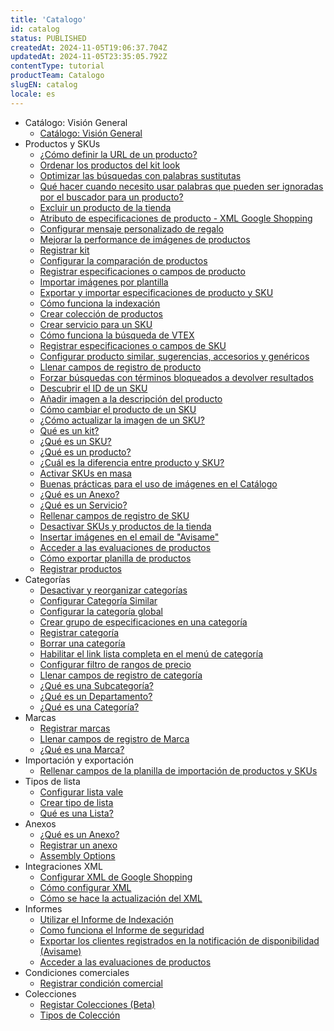 ```yaml
---
title: 'Catalogo'
id: catalog
status: PUBLISHED
createdAt: 2024-11-05T19:06:37.704Z
updatedAt: 2024-11-05T23:35:05.792Z
contentType: tutorial
productTeam: Catalogo
slugEN: catalog
locale: es
---
```


- Catálogo: Visión General
    - [Catálogo: Visión General](/es/docs/tutorials/catalogo-vision-general)
- Productos y SKUs
    - [¿Cómo definir la URL de un producto?](/es/docs/tutorials/como-definir-la-url-de-un-producto)
    - [Ordenar los productos del kit look](/es/docs/tutorials/como-ordenar-los-productos-del-kitlook)
    - [Optimizar las búsquedas con palabras sustitutas](/es/docs/tutorials/optimizar-las-busquedas-con-palabras-sustitutas)
    - [Qué hacer cuando necesito usar palabras que pueden ser ignoradas por el buscador para un producto?](/es/docs/tutorials/que-hacer-cuando-necesito-usar-para-un-producto-palabras-que-pueden-ser)
    - [Excluir un producto de la tienda](/es/docs/tutorials/excluir-un-producto-de-la-tienda)
    - [Atributo de especificaciones de producto - XML Google Shopping](/es/docs/tutorials/atributo-de-especificaciones-de-producto-xml-googleshopping)
    - [Configurar mensaje personalizado de regalo](/es/docs/tutorials/configurar-mensaje-personalizado-de-regalo)
    - [Mejorar la performance de imágenes de productos](/es/docs/tutorials/mejorando-la-performance-de-imagenes-de-productos)
    - [Registrar kit](/es/docs/tutorials/cadastrando-kit)
    - [Configurar la comparación de productos](/es/docs/tutorials/configurando-a-comparacao-de-produtos)
    - [Registrar especificaciones o campos de producto](/es/docs/tutorials/registrar-especificaciones-o-campos-de-producto)
    - [Importar imágenes por plantilla](/es/docs/tutorials/importando-imagenes-por-plantilla)
    - [Exportar y importar especificaciones de producto y SKU](/es/docs/tutorials/exportar-y-importar-especificaciones-de-producto-y-sku)
    - [Cómo funciona la indexación](/es/docs/tutorials/entendiendo-el-funcionamento-de-la-indexacion)
    - [Crear colección de productos](/es/docs/tutorials/creando-colecciones-de-productos)
    - [Crear servicio para un SKU](/es/docs/tutorials/crear-servicio-para-un-sku)
    - [Cómo funciona la búsqueda de VTEX](/es/docs/tutorials/como-funciona-la-busqueda-de-vtex)
    - [Registrar especificaciones o campos de SKU](/es/docs/tutorials/registrar-especificaciones-o-campos-de-sku)
    - [Configurar producto similar, sugerencias, accesorios y genéricos](/es/docs/tutorials/configurando-produto-similar-sugestoes-acessorios-e-genericos)
    - [Llenar campos de registro de producto](/es/docs/tutorials/campos-de-registro-de-producto)
    - [Forzar búsquedas con términos bloqueados a devolver resultados](/es/docs/tutorials/forzar-busquedas-con-terminos-bloqueados-a-devolver-resultados)
    - [Descubrir el ID de un SKU](/es/docs/tutorials/descubrir-el-id-de-un-sku)
    - [Añadir imagen a la descripción del producto](/es/docs/tutorials/anadir-imagen-a-la-descripcion-del-producto)
    - [Cómo cambiar el producto de un SKU](/es/docs/tutorials/como-cambiar-el-producto-de-un-sku)
    - [¿Cómo actualizar la imagen de un SKU?](/es/docs/tutorials/como-actualizar-la-imagen-de-un-sku)
    - [Qué es un kit?](/es/docs/tutorials/que-es-un-kit)
    - [¿Qué es un SKU?](/es/docs/tutorials/que-es-un-sku)
    - [¿Qué es un producto?](/es/docs/tutorials/que-es-un-produto)
    - [¿Cuál es la diferencia entre producto y SKU?](/es/docs/tutorials/cual-es-la-diferencia-entre-producto-y-sku)
    - [Activar SKUs en masa](/es/docs/tutorials/activar-skus-en-massa)
    - [Buenas prácticas para el uso de imágenes en el Catálogo](/es/docs/tutorials/buenas-practicas-para-el-uso-de-imagenes-en-el-catalogo)
    - [¿Qué es un Anexo?](/es/docs/tutorials/que-es-un-anexo)
    - [¿Qué es un Servicio?](/es/docs/tutorials/que-es-un-servicio)
    - [Rellenar campos de registro de SKU](/es/docs/tutorials/campos-de-registro-de-sku)
    - [Desactivar SKUs y productos de la tienda](/es/docs/tutorials/desactivar-skus-y-productos-de-la-tienda)
    - [Insertar imágenes en el email de "Avisame"](/es/docs/tutorials/insertar-imagenes-en-el-email-de-avisame)
    - [Acceder a las evaluaciones de productos](/es/docs/tutorials/acceder-a-las-evaluaciones-de-productos)
    - [Cómo exportar planilla de productos](/es/docs/tutorials/como-exportar-planilla-de-productos)
    - [Registrar productos](/es/docs/tutorials/registrar-productos)
- Categorías
    - [Desactivar y reorganizar categorías](/es/docs/tutorials/desactivar-y-reorganizar-categorias)
    - [Configurar Categoría Similar](/es/docs/tutorials/configurando-categoria-similar)
    - [Configurar la categoría global](/es/docs/tutorials/configurando-a-categoria-global)
    - [Crear grupo de especificaciones en una categoría](/es/docs/tutorials/crear-grupo-de-especificaciones-en-una-categoria)
    - [Registrar categoría](/es/docs/tutorials/registrar-categoria)
    - [Borrar una categoría](/es/docs/tutorials/borrar-una-categoria)
    - [Habilitar el link lista completa en el menú de categoría](/es/docs/tutorials/habilitando-o-link-lista-completa-no-menu-de-categoria)
    - [Configurar filtro de rangos de precio](/es/docs/tutorials/configurando-filtro-de-faixa-de-preco)
    - [Llenar campos de registro de categoría](/es/docs/tutorials/campos-de-registro-de-categoria)
    - [¿Qué es una Subcategoría?](/es/docs/tutorials/que-es-una-subcategoria)
    - [¿Qué es un Departamento?](/es/docs/tutorials/que-es-un-departamento)
    - [¿Qué es una Categoría?](/es/docs/tutorials/que-es-una-categoria)
- Marcas
    - [Registrar marcas](/es/docs/tutorials/registrando-marcas)
    - [Llenar campos de registro de Marca](/es/docs/tutorials/campos-de-registro-de-marca)
    - [¿Qué es una Marca?](/es/docs/tutorials/que-es-una-marca)
- Importación y exportación
    - [Rellenar campos de la planilla de importación de productos y SKUs](/es/docs/tutorials/rellenar-campos-de-la-planilla-de-importacion)
- Tipos de lista
    - [Configurar lista vale](/es/docs/tutorials/configurando-lista-vale)
    - [Crear tipo de lista](/es/docs/tutorials/criando-tipo-de-lista)
    - [Qué es una Lista?](/es/docs/tutorials/que-es-una-lista)
- Anexos
    - [¿Qué es un Anexo?](/es/docs/tutorials/que-es-un-anexo)
    - [Registrar un anexo](/es/docs/tutorials/registrar-un-anexo)
    - [Assembly Options](/es/docs/tutorials/assembly-options)
- Integraciones XML
    - [Configurar XML de Google Shopping](/es/docs/tutorials/como-configurar-xml-google-shopping)
    - [Cómo configurar XML](/es/docs/tutorials/como-configurar-xml)
    - [Cómo se hace la actualización del XML](/es/docs/tutorials/como-se-hace-la-actualizacion-del-xml)
- Informes
    - [Utilizar el Informe de Indexación](/es/docs/tutorials/utilizando-el-informe-de-indexacion)
    - [Como funciona el Informe de seguridad](/es/docs/tutorials/informe-de-seguridad)
    - [Exportar los clientes registrados en la notificación de disponibilidad (Avisame)](/es/docs/tutorials/exportar-los-clientes-registrados-en-la-notificacion-de-disponibilidad)
    - [Acceder a las evaluaciones de productos](/es/docs/tutorials/acceder-a-las-evaluaciones-de-productos)
- Condiciones comerciales
    - [Registrar condición comercial](/es/docs/tutorials/registrar-condicion-comercial)
- Colecciones
    - [Registar Colecciones (Beta)](/es/docs/tutorials/registrar-colecciones-beta)
    - [Tipos de Colección](/es/docs/tutorials/tipos-de-coleccion)
